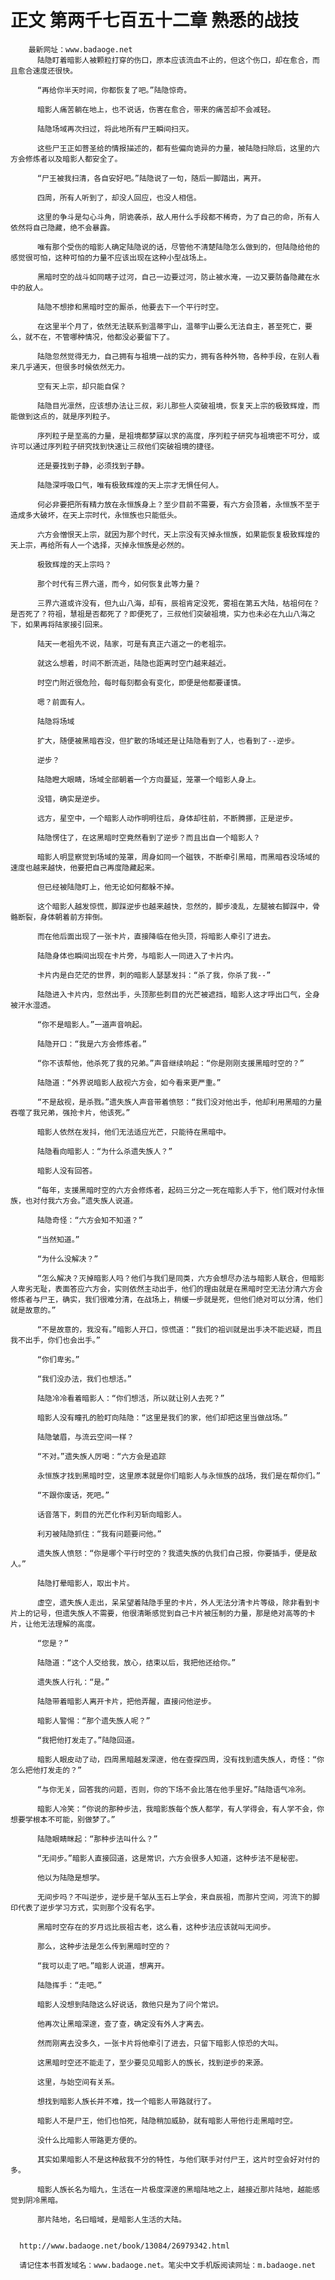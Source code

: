 # 正文 第两千七百五十二章 熟悉的战技
        最新网址：www.badaoge.net
          陆隐盯着暗影人被颗粒打穿的伤口，原本应该流血不止的，但这个伤口，却在愈合，而且愈合速度还很快。
      
          “再给你半天时间，你都恢复了吧。”陆隐惊奇。
      
          暗影人痛苦躺在地上，也不说话，伤害在愈合，带来的痛苦却不会减轻。
      
          陆隐场域再次扫过，将此地所有尸王瞬间扫灭。
      
          这些尸王正如菩圣给的情报描述的，都有些偏向诡异的力量，被陆隐扫除后，这里的六方会修炼者以及暗影人都安全了。
      
          “尸王被我扫清，各自安好吧。”陆隐说了一句，随后一脚踏出，离开。
      
          四周，所有人听到了，却没人回应，也没人相信。
      
          这里的争斗是勾心斗角，阴诡袭杀，敌人用什么手段都不稀奇，为了自己的命，所有人依然将自己隐藏，绝不会暴露。
      
          唯有那个受伤的暗影人确定陆隐说的话，尽管他不清楚陆隐怎么做到的，但陆隐给他的感觉很可怕，这种可怕的力量不应该出现在这种小型战场上。
      
          黑暗时空的战斗如同瞎子过河，自己一边要过河，防止被水淹，一边又要防备隐藏在水中的敌人。
      
          陆隐不想掺和黑暗时空的厮杀，他要去下一个平行时空。
      
          在这里半个月了，依然无法联系到温蒂宇山，温蒂宇山要么无法自主，甚至死亡，要么，就不在，不管哪种情况，他都没必要留下了。
      
          陆隐忽然觉得无力，自己拥有与祖境一战的实力，拥有各种外物，各种手段，在别人看来几乎通天，但很多时候依然无力。
      
          空有天上宗，却只能自保？
      
          陆隐目光凛然，应该想办法让三叔，彩儿那些人突破祖境，恢复天上宗的极致辉煌，而能做到这点的，就是序列粒子。
      
          序列粒子是至高的力量，是祖境都梦寐以求的高度，序列粒子研究与祖境密不可分，或许可以通过序列粒子研究找到快速让三叔他们突破祖境的捷径。
      
          还是要找到子静，必须找到子静。
      
          陆隐深呼吸口气，唯有极致辉煌的天上宗才无惧任何人。
      
          何必非要把所有精力放在永恒族身上？至少目前不需要，有六方会顶着，永恒族不至于造成多大破坏，在天上宗时代，永恒族也只能低头。
      
          六方会憎恨天上宗，就因为那个时代，天上宗没有灭掉永恒族，如果能恢复极致辉煌的天上宗，再给所有人一个选择，灭掉永恒族是必然的。
      
          极致辉煌的天上宗吗？
      
          那个时代有三界六道，而今，如何恢复此等力量？
      
          三界六道或许没有，但九山八海，却有，辰祖肯定没死，雾祖在第五大陆，枯祖何在？是否死了？符祖，慧祖是否都死了？即便死了，三叔他们突破祖境，实力也未必在九山八海之下，如果再将陆家接引回来。
      
          陆天一老祖先不说，陆家，可是有真正六道之一的老祖宗。
      
          就这么想着，时间不断流逝，陆隐也距离时空门越来越近。
      
          时空门附近很危险，每时每刻都会有变化，即便是他都要谨慎。
      
          嗯？前面有人。
      
          陆隐将场域
      
          扩大，随便被黑暗吞没，但扩散的场域还是让陆隐看到了人，也看到了--逆步。
      
          逆步？
      
          陆隐瞪大眼睛，场域全部朝着一个方向蔓延，笼罩一个暗影人身上。
      
          没错，确实是逆步。
      
          远方，星空中，一个暗影人动作明明往后，身体却往前，不断腾挪，正是逆步。
      
          陆隐愣住了，在这黑暗时空竟然看到了逆步？而且出自一个暗影人？
      
          暗影人明显察觉到场域的笼罩，周身如同一个磁铁，不断牵引黑暗，而黑暗吞没场域的速度也越来越快，他要把自己再度隐藏起来。
      
          但已经被陆隐盯上，他无论如何都躲不掉。
      
          这个暗影人越发惊慌，脚踩逆步也越来越快，忽然的，脚步凌乱，左腿被右脚踩中，骨骼断裂，身体朝着前方摔倒。
      
          而在他后面出现了一张卡片，直接降临在他头顶，将暗影人牵引了进去。
      
          陆隐身体也瞬间出现在卡片旁，与暗影人一同进入了卡片内。
      
          卡片内是白茫茫的世界，刺的暗影人瑟瑟发抖：“杀了我，你杀了我--”
      
          陆隐进入卡片内，忽然出手，头顶那些刺目的光芒被遮挡，暗影人这才呼出口气，全身被汗水湿透。
      
          “你不是暗影人。”一道声音响起。
      
          陆隐开口：“我是六方会修炼者。”
      
          “你不该帮他，他杀死了我的兄弟。”声音继续响起：“你是刚刚支援黑暗时空的？”
      
          陆隐道：“外界说暗影人敌视六方会，如今看来更严重。”
      
          “不是敌视，是杀戮。”遗失族人声音带着愤怒：“我们没对他出手，他却利用黑暗的力量吞噬了我兄弟，强抢卡片，他该死。”
      
          暗影人依然在发抖，他们无法适应光芒，只能待在黑暗中。
      
          陆隐看向暗影人：“为什么杀遗失族人？”
      
          暗影人没有回答。
      
          “每年，支援黑暗时空的六方会修炼者，起码三分之一死在暗影人手下，他们既对付永恒族，也对付我六方会。”遗失族人说道。
      
          陆隐奇怪：“六方会知不知道？”
      
          “当然知道。”
      
          “为什么没解决？”
      
          “怎么解决？灭掉暗影人吗？他们与我们是同类，六方会想尽办法与暗影人联合，但暗影人卑劣无耻，表面答应六方会，实则依然主动出手，他们的理由就是在黑暗时空无法分清六方会修炼者与尸王，确实，我们很难分清，在战场上，稍缓一步就是死，但他们绝对可以分清，他们就是故意的。”
      
          “不是故意的，我没有。”暗影人开口，惊慌道：“我们的祖训就是出手决不能迟疑，而且我不出手，你们也会出手。”
      
          “你们卑劣。”
      
          “我们没办法，我们也想活。”
      
          陆隐冷冷看着暗影人：“你们想活，所以就让别人去死？”
      
          暗影人没有瞳孔的脸盯向陆隐：“这里是我们的家，他们却把这里当做战场。”
      
          陆隐皱眉，与流云空间一样？
      
          “不对。”遗失族人厉喝：“六方会是追踪
      
          永恒族才找到黑暗时空，这里原本就是你们暗影人与永恒族的战场，我们是在帮你们。”
      
          “不跟你废话，死吧。”
      
          话音落下，刺目的光芒化作利刃斩向暗影人。
      
          利刃被陆隐抓住：“我有问题要问他。”
      
          遗失族人愤怒：“你是哪个平行时空的？我遗失族的仇我们自己报，你要插手，便是敌人。”
      
          陆隐打晕暗影人，取出卡片。
      
          虚空，遗失族人走出，呆呆望着陆隐手里的卡片，外人无法分清卡片等级，除非看到卡片上的记号，但遗失族人不需要，他很清晰感觉到自己卡片被压制的力量，那是绝对高等的卡片，让他无法理解的高度。
      
          “您是？”
      
          陆隐道：“这个人交给我，放心，结束以后，我把他还给你。”
      
          遗失族人行礼：“是。”
      
          陆隐带着暗影人离开卡片，把他弄醒，直接问他逆步。
      
          暗影人警惕：“那个遗失族人呢？”
      
          “我把他打发走了。”陆隐回道。
      
          暗影人眼皮动了动，四周黑暗越发深邃，他在查探四周，没有找到遗失族人，奇怪：“你怎么把他打发走的？”
      
          “与你无关，回答我的问题，否则，你的下场不会比落在他手里好。”陆隐语气冷冽。
      
          暗影人冷笑：“你说的那种步法，我暗影族每个族人都学，有人学得会，有人学不会，你想要学根本不可能，别做梦了。”
      
          陆隐眼睛眯起：“那种步法叫什么？”
      
          “无间步。”暗影人直接回道，这是常识，六方会很多人知道，这种步法不是秘密。
      
          他以为陆隐是想学。
      
          无间步吗？不叫逆步，逆步是千邹从玉石上学会，来自辰祖，而那片空间，河流下的脚印代表了逆步学习方式，实则那个没有名字。
      
          黑暗时空存在的岁月远比辰祖古老，这么看，这种步法应该就叫无间步。
      
          那么，这种步法是怎么传到黑暗时空的？
      
          “我可以走了吧。”暗影人说道，想离开。
      
          陆隐挥手：“走吧。”
      
          暗影人没想到陆隐这么好说话，救他只是为了问个常识。
      
          他再次让黑暗深邃，查了查，确定没有外人才离去。
      
          然而刚离去没多久，一张卡片将他牵引了进去，只留下暗影人惊恐的大叫。
      
          这黑暗时空还不能走了，至少要见见暗影人的族长，找到逆步的来源。
      
          这里，与始空间有关系。
      
          想找到暗影人族长并不难，找一个暗影人带路就行了。
      
          暗影人不是尸王，他们也怕死，陆隐稍加威胁，就有暗影人带他行走黑暗时空。
      
          没什么比暗影人带路更方便的。
      
          其实如果暗影人不是这种敌我不分的特性，与他们联手对付尸王，这片时空会好对付的多。
      
          暗影人族长名为暗九，生活在一片极度深邃的黑暗陆地之上，越接近那片陆地，越能感觉到阴冷黑暗。
      
          那片陆地，名曰暗域，是暗影人生活的大陆。
      
      
      http://www.badaoge.net/book/13084/26979342.html
      
      请记住本书首发域名：www.badaoge.net。笔尖中文手机版阅读网址：m.badaoge.net